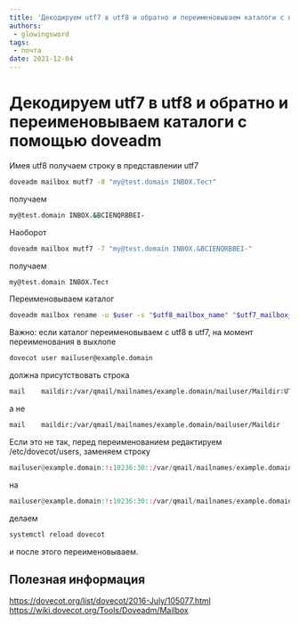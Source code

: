 ```yaml
---
title: 'Декодируем utf7 в utf8 и обратно и переименовываем каталоги с помощью doveadm'
authors: 
 - glowingsword
tags:
 - почта
date: 2021-12-04
---
```


# Декодируем utf7 в utf8 и обратно и переименовываем каталоги с помощью doveadm

Имея utf8 получаем  строку в представлении utf7

```bash
doveadm mailbox mutf7 -8 "my@test.domain INBOX.Тест"
```

получаем
```bash
my@test.domain INBOX.&BCIENQRBBEI-
```
Наоборот
```bash
doveadm mailbox mutf7 -7 "my@test.domain INBOX.&BCIENQRBBEI-"
```

получаем
```bash
my@test.domain INBOX.Тест
```
Переименовываем каталог

```bash
doveadm mailbox rename -u $user -s "$utf8_mailbox_name" "$utf7_mailbox_name"
```

Важно: если каталог переименовываем с utf8 в utf7, на момент переименования в выхлопе 

```bash
dovecot user mailuser@example.domain
```

должна присутствовать строка

```bash
mail    maildir:/var/qmail/mailnames/example.domain/mailuser/Maildir:UTF-8
```

а не 

```bash
mail    maildir:/var/qmail/mailnames/example.domain/mailuser/Maildir
```

Если это не так, перед переименованием редактируем /etc/dovecot/users, заменяем строку

```r
mailuser@example.domain:!:10236:30::/var/qmail/mailnames/example.domain/mailuser
```

на

```r
mailuser@example.domain:!:10236:30::/var/qmail/mailnames/example.domain/mailuser::userdb_mail=maildir:/var/qmail/mailnames/example.domain/mailuser/Maildir:UTF-8
```

делаем 

```bash
systemctl reload dovecot
```

и после этого переименовываем.

## Полезная информация 
https://dovecot.org/list/dovecot/2016-July/105077.html
https://wiki.dovecot.org/Tools/Doveadm/Mailbox
